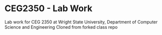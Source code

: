 # CEG2350 - Lab Work
Lab work for CEG 2350 at Wright State University, Department of Computer Science and Engineering
Cloned from forked class repo 

